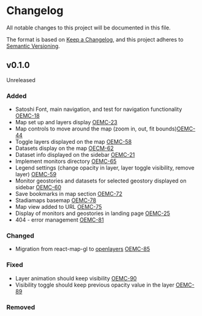 # Changelog

All notable changes to this project will be documented in this file.

The format is based on [Keep a Changelog](https://keepachangelog.com/en/1.0.0/),
and this project adheres to [Semantic Versioning](https://semver.org/spec/v2.0.0.html).


## v0.1.0

Unreleased

### Added
- Satoshi Font, main navigation, and test for navigation functionality [OEMC-18](https://vizzuality.atlassian.net/browse/OEMC-18)
- Map set up and layers display [OEMC-23](https://vizzuality.atlassian.net/jira/software/c/projects/OEMC/boards/95?selectedIssue=OEMC-23)
- Map controls to move around the map (zoom in, out, fit bounds)[OEMC-44](https://vizzuality.atlassian.net/browse/OEMC-44?atlOrigin=eyJpIjoiMGYzNzk5OWQwNmExNDRkNjllOWE5NWMxNjc4MmIwMmQiLCJwIjoiaiJ9)
- Toggle layers displayed on the map [OEMC-58](https://vizzuality.atlassian.net/browse/OEMC-58?atlOrigin=eyJpIjoiMTgyZDgyNzgzNzBhNGMxODljZThjYTk0YTQ3N2VkYzciLCJwIjoiaiJ9)
- Datasets display on the map [OECM-62](https://vizzuality.atlassian.net/browse/OEMC-62?atlOrigin=eyJpIjoiZThhZDBmZTQyYTJiNDM1ZmFmZWI4MzZhNGNjYjkzMWMiLCJwIjoiaiJ9)
- Dataset info displayed on the sidebar [OEMC-21](https://vizzuality.atlassian.net/browse/OEMC-21?atlOrigin=eyJpIjoiZmM3NzkwNjlhMjA0NDUwOWExNDhiOGM0ODMwYTRkZGEiLCJwIjoiaiJ9)
- Implement monitors directory [OEMC-65](https://vizzuality.atlassian.net/browse/OEMC-65?atlOrigin=eyJpIjoiZGZmYjJiNTg1NmY3NDhiM2I5NTNmMWZmMTIwZjA2NDMiLCJwIjoiaiJ9)
- Legend settings (change opacity in layer, layer toggle visibility, remove layer) [OEMC-59](https://vizzuality.atlassian.net/browse/OEMC-59?atlOrigin=eyJpIjoiNDI0NzBkYmExODFmNGVjODllZDk3NTAyNjY4M2YwYzAiLCJwIjoiaiJ9)
- Monitor geostories and datasets for selected geostory displayed on sidebar [OEMC-60](https://vizzuality.atlassian.net/browse/OEMC-60?atlOrigin=eyJpIjoiZjc4YjlhMTUzNTZkNGVmMWFhN2Y0OWI3ZDUyNWM2NDUiLCJwIjoiaiJ9)
- Save bookmarks in map section [OEMC-72](https://vizzuality.atlassian.net/browse/OEMC-72?atlOrigin=eyJpIjoiYzg4MTQ2ZmJjZDQzNDBhMmI5NDg3M2YyZjM0Mzc4ZmUiLCJwIjoiaiJ9)
- Stadiamaps basemap [OEMC-78](https://vizzuality.atlassian.net/browse/OEMC-78?atlOrigin=eyJpIjoiYzUzZmZjMDllNWI2NGY5Y2E1NmUwMmFjYmNhYmU2NjMiLCJwIjoiaiJ9)
- Map view added to URL [OEMC-75](https://vizzuality.atlassian.net/browse/OEMC-75?atlOrigin=eyJpIjoiM2IyNDYxOTJkYzQ0NGY4NTgzOTgyODdkOThiYTJhMjAiLCJwIjoiaiJ9)
- Display of monitors and geostories in landing page [OEMC-25](https://vizzuality.atlassian.net/browse/OEMC-25?atlOrigin=eyJpIjoiNDZiOTM0YjkzN2NlNDJhNmE2OWJiODYxZTlmYzcwNjkiLCJwIjoiaiJ9)
- 404 - error management [OEMC-81](https://vizzuality.atlassian.net/browse/OEMC-81?atlOrigin=eyJpIjoiNWZkNTYwMjVkZGVjNDAwZGE2YWI3ZDgwMzgzOTRjMjEiLCJwIjoiaiJ9)

### Changed

- Migration from react-map-gl to [openlayers](https://openlayers.org/) [OEMC-85](https://vizzuality.atlassian.net/browse/OEMC-85?atlOrigin=eyJpIjoiNGU0ZTdlMDY0ZTk0NGQzYTljNjIyMGMwMjNmZDZjOTgiLCJwIjoiaiJ9)


### Fixed

- Layer animation should keep visibility [OEMC-90](https://vizzuality.atlassian.net/browse/OEMC-90?atlOrigin=eyJpIjoiNTM0OWVlYmJmOWE4NDBiM2FjYjY4NGZlZjNiNzM4NjciLCJwIjoiaiJ9)
- Visibility toggle should keep previous opacity value in the layer [OEMC-89](https://vizzuality.atlassian.net/browse/OEMC-89?atlOrigin=eyJpIjoiZDA0ZDIxYzdmNDU0NGExN2EwNzk2MDVkZGQ3NDlhOTciLCJwIjoiaiJ9)

### Removed
